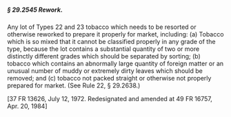 ##### § 29.2545 Rework. #####

Any lot of Types 22 and 23 tobacco which needs to be resorted or otherwise reworked to prepare it properly for market, including: (a) Tobacco which is so mixed that it cannot be classified properly in any grade of the type, because the lot contains a substantial quantity of two or more distinctly different grades which should be separated by sorting; (b) tobacco which contains an abnormally large quantity of foreign matter or an unusual number of muddy or extremely dirty leaves which should be removed; and (c) tobacco not packed straight or otherwise not properly prepared for market. (See Rule 22, § 29.2638.)

[37 FR 13626, July 12, 1972. Redesignated and amended at 49 FR 16757, Apr. 20, 1984]